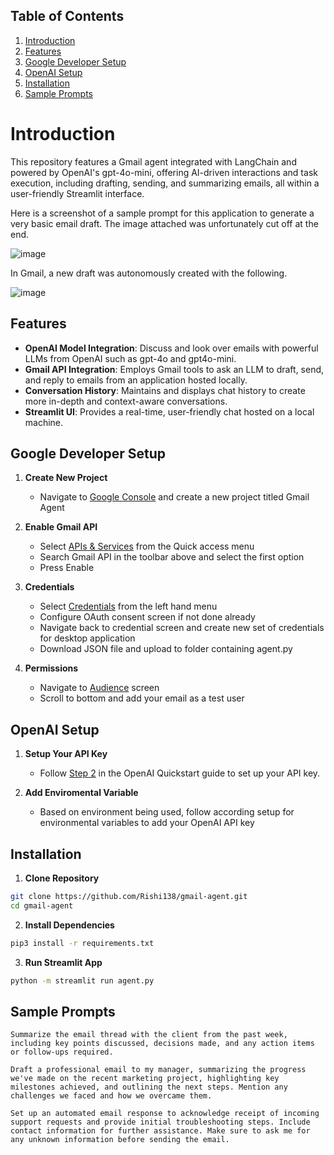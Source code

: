 ## Table of Contents
1. [Introduction](#Introduction)
2. [Features](#features)
3. [Google Developer Setup](#google-developer-setup)
4. [OpenAI Setup](#openai-setup)
5. [Installation](#installation)
6. [Sample Prompts](#sample-prompts)

# Introduction

This repository features a Gmail agent integrated with LangChain and powered by OpenAI's gpt-4o-mini, offering AI-driven interactions and task execution, including drafting, sending, and summarizing emails, all within a user-friendly Streamlit interface.

Here is a screenshot of a sample prompt for this application to generate a very basic email draft. The image attached was unfortunately cut off at the end.

![image](https://github.com/user-attachments/assets/8140ac06-233b-42ae-919b-4a90b10abacb)

In Gmail, a new draft was autonomously created with the following.

![image](https://github.com/user-attachments/assets/f299a436-f415-482c-a6dc-8d5a7940a455)

## Features
  - **OpenAI Model Integration**: Discuss and look over emails with powerful LLMs from OpenAI such as gpt-4o and gpt4o-mini.
  - **Gmail API Integration**: Employs Gmail tools to ask an LLM to draft, send, and reply to emails from an application hosted locally. 
  - **Conversation History**: Maintains and displays chat history to create more in-depth and context-aware conversations.
  - **Streamlit UI**: Provides a real-time, user-friendly chat hosted on a local machine.

## Google Developer Setup
1. **Create New Project**
   - Navigate to [Google Console](https://console.cloud.google.com/) and create a new project titled Gmail Agent

3. **Enable Gmail API**
   - Select [APIs & Services](https://console.cloud.google.com/apis/dashboard?) from the Quick access menu
   - Search Gmail API in the toolbar above and select the first option
   - Press Enable

3. **Credentials**
   - Select [Credentials](https://console.cloud.google.com/apis/dashboard?) from the left hand menu
   - Configure OAuth consent screen if not done already
   - Navigate back to credential screen and create new set of credentials for desktop application
   - Download JSON file and upload to folder containing agent.py
    
4. **Permissions**
   - Navigate to [Audience](https://console.cloud.google.com/auth/audience?) screen
   - Scroll to bottom and add your email as a test user

## OpenAI Setup
1. **Setup Your API Key**
   - Follow [Step 2](https://platform.openai.com/docs/quickstart?context=python) in the OpenAI Quickstart guide to set up your API key.

3. **Add Enviromental Variable**
   - Based on environment being used, follow according setup for environmental variables to add your OpenAI API key
    
## Installation
1. **Clone Repository**
```sh
git clone https://github.com/Rishi138/gmail-agent.git
cd gmail-agent
```

2. **Install Dependencies**
```sh
pip3 install -r requirements.txt
```

3. **Run Streamlit App**
```sh
python -m streamlit run agent.py 
```

## Sample Prompts
```
Summarize the email thread with the client from the past week, including key points discussed, decisions made, and any action items or follow-ups required.
```

```
Draft a professional email to my manager, summarizing the progress we've made on the recent marketing project, highlighting key milestones achieved, and outlining the next steps. Mention any challenges we faced and how we overcame them.
```

```
Set up an automated email response to acknowledge receipt of incoming support requests and provide initial troubleshooting steps. Include contact information for further assistance. Make sure to ask me for any unknown information before sending the email.
```
